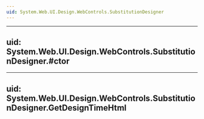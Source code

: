 ```yaml
---
uid: System.Web.UI.Design.WebControls.SubstitutionDesigner
---
```


---
uid: System.Web.UI.Design.WebControls.SubstitutionDesigner.#ctor
---

---
uid: System.Web.UI.Design.WebControls.SubstitutionDesigner.GetDesignTimeHtml
---
